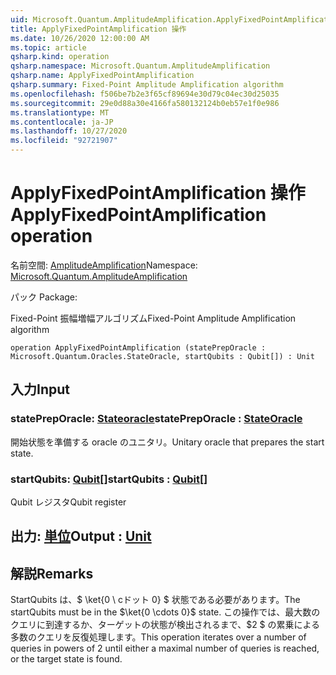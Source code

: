 ```yaml
---
uid: Microsoft.Quantum.AmplitudeAmplification.ApplyFixedPointAmplification
title: ApplyFixedPointAmplification 操作
ms.date: 10/26/2020 12:00:00 AM
ms.topic: article
qsharp.kind: operation
qsharp.namespace: Microsoft.Quantum.AmplitudeAmplification
qsharp.name: ApplyFixedPointAmplification
qsharp.summary: Fixed-Point Amplitude Amplification algorithm
ms.openlocfilehash: f506be7b2e3f65cf89694e30d79c04ec30d25035
ms.sourcegitcommit: 29e0d88a30e4166fa580132124b0eb57e1f0e986
ms.translationtype: MT
ms.contentlocale: ja-JP
ms.lasthandoff: 10/27/2020
ms.locfileid: "92721907"
---
```

# <a name="applyfixedpointamplification-operation"></a><span data-ttu-id="3be64-102">ApplyFixedPointAmplification 操作</span><span class="sxs-lookup"><span data-stu-id="3be64-102">ApplyFixedPointAmplification operation</span></span>

<span data-ttu-id="3be64-103">名前空間: [AmplitudeAmplification](xref:Microsoft.Quantum.AmplitudeAmplification)</span><span class="sxs-lookup"><span data-stu-id="3be64-103">Namespace: [Microsoft.Quantum.AmplitudeAmplification](xref:Microsoft.Quantum.AmplitudeAmplification)</span></span>

<span data-ttu-id="3be64-104">パック [](https://nuget.org/packages/)</span><span class="sxs-lookup"><span data-stu-id="3be64-104">Package: [](https://nuget.org/packages/)</span></span>


<span data-ttu-id="3be64-105">Fixed-Point 振幅増幅アルゴリズム</span><span class="sxs-lookup"><span data-stu-id="3be64-105">Fixed-Point Amplitude Amplification algorithm</span></span>

```qsharp
operation ApplyFixedPointAmplification (statePrepOracle : Microsoft.Quantum.Oracles.StateOracle, startQubits : Qubit[]) : Unit
```


## <a name="input"></a><span data-ttu-id="3be64-106">入力</span><span class="sxs-lookup"><span data-stu-id="3be64-106">Input</span></span>

### <a name="statepreporacle--stateoracle"></a><span data-ttu-id="3be64-107">statePrepOracle: [Stateoracle](xref:Microsoft.Quantum.Oracles.StateOracle)</span><span class="sxs-lookup"><span data-stu-id="3be64-107">statePrepOracle : [StateOracle](xref:Microsoft.Quantum.Oracles.StateOracle)</span></span>

<span data-ttu-id="3be64-108">開始状態を準備する oracle のユニタリ。</span><span class="sxs-lookup"><span data-stu-id="3be64-108">Unitary oracle that prepares the start state.</span></span>


### <a name="startqubits--qubit"></a><span data-ttu-id="3be64-109">startQubits: [Qubit](xref:microsoft.quantum.lang-ref.qubit)[]</span><span class="sxs-lookup"><span data-stu-id="3be64-109">startQubits : [Qubit](xref:microsoft.quantum.lang-ref.qubit)[]</span></span>

<span data-ttu-id="3be64-110">Qubit レジスタ</span><span class="sxs-lookup"><span data-stu-id="3be64-110">Qubit register</span></span>



## <a name="output--unit"></a><span data-ttu-id="3be64-111">出力: [単位](xref:microsoft.quantum.lang-ref.unit)</span><span class="sxs-lookup"><span data-stu-id="3be64-111">Output : [Unit](xref:microsoft.quantum.lang-ref.unit)</span></span>



## <a name="remarks"></a><span data-ttu-id="3be64-112">解説</span><span class="sxs-lookup"><span data-stu-id="3be64-112">Remarks</span></span>

<span data-ttu-id="3be64-113">StartQubits は、$ \ket{0 \ cドット 0} $ 状態である必要があります。</span><span class="sxs-lookup"><span data-stu-id="3be64-113">The startQubits must be in the $\ket{0 \cdots 0}$ state.</span></span> <span data-ttu-id="3be64-114">この操作では、最大数のクエリに到達するか、ターゲットの状態が検出されるまで、$2 $ の累乗による多数のクエリを反復処理します。</span><span class="sxs-lookup"><span data-stu-id="3be64-114">This operation iterates over a number of queries in powers of $2$ until either a maximal number of queries is reached, or the target state is found.</span></span>